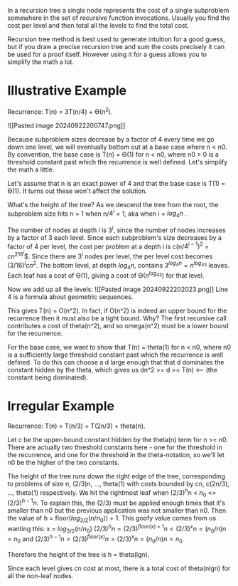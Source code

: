 In a recursion tree a single node represents the cost of a single subproblem somewhere in the set of recursive function invocations. Usually you find the cost per level and then total all the levels to find the total cost.

Recursion tree method is best used to generate intuition for a good guess, but if you draw a precise recursion tree and sum the costs precisely it can be used for a proof itself. However using it for a guess allows you to simplify the math a lot.

# Illustrative Example
Recurrence: T(n) = 3T(n/4) + ϴ($n^2$).

![[Pasted image 20240922200747.png]]

Because subproblem sizes decrease by a factor of 4 every time we go down one level, we will eventually bottom out at a base case where n < n0. By convention, the base case is T(n) = ϴ(1) for n < n0, where n0 > 0 is a threshold constant past which the recurrence is well defined. Let's simplify the math a little.

Let's assume that n is an exact power of 4 and that the base case is T(1) = ϴ(1). It turns out these won't affect the solution.

What's the height of the tree? As we descend the tree from the root, the subproblem size hits n = 1 when n/$4^i$ = 1, aka when i = $log_4n$ .

The number of nodes at depth i is $3^i$, since the number of nodes increases by a factor of 3 each level. Since each subproblem's size decreases by a factor of 4 per level, the cost per problem at a depth i is c(n/$4^{i - 1})^2$ = $cn^216^i$$. Since there are $3^i$ nodes per level, the per level cost becomes $(3/16)^icn^2$. The bottom level, at depth $log_4n$, contains $3^{log_4n} = n^{log_43}$ leaves. Each leaf has a cost of ϴ(1), giving a cost of ϴ($n^{log_43}$) for that level.

Now we add up all the levels:
![[Pasted image 20240922202023.png]]
Line 4 is a formula about geometric sequences.

This gives T(n) = O(n^2). In fact, if O(n^2) is indeed an upper bound for the recurrence then it must also be a tight bound. Why? The first recursive call contributes a cost of theta(n^2), and so omega(n^2) must be a lower bound for the recurrence.

For the base case, we want to show that T(n) = theta(1) for n < n0, where n0 is a sufficiently large threshold constant past which the recurrence is well defined. To do this can choose a d large enough that that d dominates the constant hidden by the theta, which gives us dn^2 >= d >= T(n) <-- (the constant being dominated).
# Irregular Example
Recurrence: T(n) = T(n/3) + T(2n/3) + theta(n).

Let c be the upper-bound constant hidden by the theta(n) term for n >= n0. There are actually two threshold constants here - one for the threshold in the recurrence, and one for the threshold in the theta-notation, so we'll let n0 be the higher of the two constants.

The height of the tree runs down the right edge of the tree, corresponding to problems of size n, (2/3)n, ..., theta(1) with costs bounded by cn, c(2n/3), ..., theta(1) respectively. We hit the rightmost leaf when $(2/3)^h$n < $n_0$ <= $(2/3)^{h-1}n$. To explain this, the (2/3) must be applied enough times that it's smaller than n0 but the previous application was not smaller than n0. Then the value of h = floor($log_{3/2}(n/n_0)$) + 1. This goofy value comes from us wanting this:
x = $log_{3/2}(n/n_0)$ 
$(2/3)^hn = (2/3)^{floor(x) + 1}n < (2/3)^xn = (n_0/n)n = n_0$
and
$(2/3)^{h-1}n=(2/3)^{floor(x)}n > (2/3)^xn = (n_0/n)n = n_0$

Therefore the height of the tree is h = theta(lgn).

Since each level gives cn cost at most, there is a total cost of theta(nlgn) for all the non-leaf nodes.